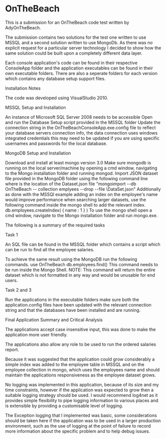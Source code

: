 # OnTheBeach

This is a submission for an OnTheBeach code test written by AdyOnTheBeach.

The submission contains two solutions for the test one written to use MSSQL and a second solution written to use MongoDb. As there was no explicit request for a particular server technology I decided to show how the same solution could be built upon a completely different data layer.

Each console application's code can be found in their respective ConsoleApp folder and the application executables can be found in their own executable folders. There are also a seperate folders for each version which contains any database setup support files.

Installation Notes

The code was developed using VisualStudio 2010.

MSSQL Setup and Installation

An instance of Microsoft SQL Server 2008 needs to be accessible
Open and run the Database Setup script provided in the MSSQL folder
Update the connection string in the OnTheBeachConsoleApp.exe.config file to reflect your database servers connection info, the data connection uses windows integrated credentials this may need to be updated if you are using specific usernames and passwords for the local database.

MongoDB Setup and Installation

Download and install at least mongo version 3.0
Make sure mongodb is running on the local server/machine by opening a cmd window, navigating to the Mongo installation folder and running mongod.
Import JSON dataset file provided in the MongoDB folder using the following command line where <path to file> is the location of the Dataset.json file
"mongoimport --db OnTheBeach -- collection emplyees --drop --file <path to file>\DataSet.json"
Additionally as done with the MSSQl example adding an index on the employee's name would improve performance when searching larger datasets, use the following command inside the mongo shell to add the relevant index.
db.employees.createIndex( { name : 1 } ) 
To use the mongo shell open a cmd window, navigate to the Mongo installation folder and run mongo.exe.

The following is a summary of the required tasks

Task 1

An SQL file can be found in the MSSQL folder which contains a script which can be run to find all the employee salaries.

To achieve the same result using the MongoDB run the following commands. 
use OnTheBeach
db.employees.find()
This command needs to be run inside the Mongo Shell.
NOTE: This command will return the entire dataset which is not formatted in any way and would be unusable for end users.

Task 2 and 3

Run the applications in the executable folders make sure both the application.config files have been updated with the relevant connection string and that the databases have been installed and are running.


Final Application Summary and Critical Analysis

The applications accept case insensitive input, this was done to make the application more user friendly.

The applications also allow any role to be used to run the ordered salaries report.

Because it was suggested that the application could grow considerably a simple index was added to the employee table in MSSQL and on the employee collection in mongo, which uses the employees name and should maintain the applications responsiveness as the employee dataset grows.

No logging was implemented in this application, because of its size and my time constraints, however if the application was expected to grow then a suitable logging strategy should be used. I would recommend log4net as it provides simple flexibility to pipe logging information to various places and is extensible by providing a customisable level of logging. 

The Exception logging that I implemented was basic, some considerations should be taken here if the application was to be used in a larger production environment, such as the use of logging at the point of failure to record more information about the specific problem and to help debug issues.

